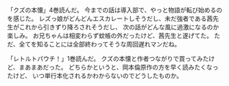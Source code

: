 「クズの本懐」4巻読んだ。
今までの話は導入部で、やっと物語が転び始めるのを感じた。
レズっ娘がどんどんエスカレートしそうだし、未だ強者である茜先生がこれから引きずり降ろされそうだし、
次の話がどんな風に過激になるのか楽しみ。
お兄ちゃんは相変わらず蚊帳の外だったけど、茜先生と遂げてた。
ただ、全てを知ることには全部終わってそうな周回遅れマンだね。

「レトルトパウチ！」1巻読んだ。
クズの本懐と作者つながりで買ってみたけど、まあまあだった。
どちらかというと、岡本倫原作の方を早く読みたくなったけど、
いつ単行本化されるかわからないのでどうしたものか。

